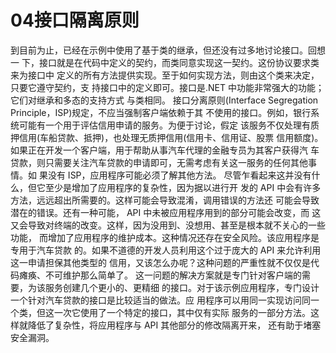 # 04接口隔离原则

到目前为止，已经在示例中使用了基于类的继承，但还没有过多地讨论接口。回想一
下，接口就是在代码中定义的契约，而类同意实现这一契约。这份协议要求类来为接口中
定义的所有方法提供实现。至于如何实现方法，则由这个类来决定，只要它遵守契约，支
持接口中的定义即可。接口是.NET 中功能非常强大的功能；它们对继承和多态的支持方式
与类相同。
接口分离原则(Interface Segregation Principle，ISP)规定，不应当强制客户端依赖于其
不使用的接口。例如，银行系统可能有一个用于评估信用申请的服务。为便于讨论，假定
该服务不仅处理有质押信用(车船贷款、抵押)，也处理无质押信用(信用卡、信用证、股票
信用额度)。如果正在开发一个客户端，用于帮助从事汽车代理的金融专员为其客户获得汽
车贷款，则只需要关注汽车贷款的申请即可，无需考虑有关这一服务的任何其他事情。如
果没有 ISP，应用程序可能必须了解其他方法。
尽管乍看起来这并没有什么，但它至少是增加了应用程序的复杂性，因为据以进行开
发的 API 中会有许多方法，远远超出所需要的。这样可能会导致混淆，调用错误的方法还
可能会导致潜在的错误。还有一种可能， API 中未被应用程序用到的部分可能会改变，而
这又会导致对终端的改变。这样，因为没用到、没想用、甚至是根本就不关心的一些功能，
而增加了应用程序的维护成本。这种情况还存在安全风险。该应用程序是专用于汽车贷款
的。如果不道德的开发人员利用这个过于庞大的 API 来允许利用这一申请担保其他类型的
信用，又该怎么办呢？这种问题的严重性就不仅仅是代码瘫痪、不可维护那么简单了。
这一问题的解决方案就是专门针对客户端的需要，为该服务创建几个更小的、更精细
的接口。对于该示例应用程序，专门设计一个针对汽车贷款的接口是比较适当的做法。应
用程序可以用同一实现访问同一个类，但这一次它使用了一个特定的接口，其中仅有实际
服务的一部分方法。这样就降低了复杂性，将应用程序与 API 其他部分的修改隔离开来，
还有助于堵塞安全漏洞。